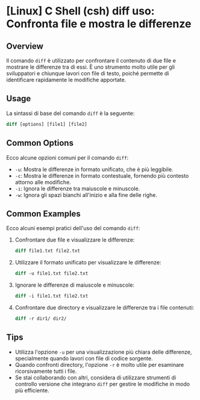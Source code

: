 # [Linux] C Shell (csh) diff uso: Confronta file e mostra le differenze

## Overview
Il comando `diff` è utilizzato per confrontare il contenuto di due file e mostrare le differenze tra di essi. È uno strumento molto utile per gli sviluppatori e chiunque lavori con file di testo, poiché permette di identificare rapidamente le modifiche apportate.

## Usage
La sintassi di base del comando `diff` è la seguente:

```csh
diff [options] [file1] [file2]
```

## Common Options
Ecco alcune opzioni comuni per il comando `diff`:

- `-u`: Mostra le differenze in formato unificato, che è più leggibile.
- `-c`: Mostra le differenze in formato contestuale, fornendo più contesto attorno alle modifiche.
- `-i`: Ignora le differenze tra maiuscole e minuscole.
- `-w`: Ignora gli spazi bianchi all'inizio e alla fine delle righe.

## Common Examples

Ecco alcuni esempi pratici dell'uso del comando `diff`:

1. Confrontare due file e visualizzare le differenze:

   ```csh
   diff file1.txt file2.txt
   ```

2. Utilizzare il formato unificato per visualizzare le differenze:

   ```csh
   diff -u file1.txt file2.txt
   ```

3. Ignorare le differenze di maiuscole e minuscole:

   ```csh
   diff -i file1.txt file2.txt
   ```

4. Confrontare due directory e visualizzare le differenze tra i file contenuti:

   ```csh
   diff -r dir1/ dir2/
   ```

## Tips
- Utilizza l'opzione `-u` per una visualizzazione più chiara delle differenze, specialmente quando lavori con file di codice sorgente.
- Quando confronti directory, l'opzione `-r` è molto utile per esaminare ricorsivamente tutti i file.
- Se stai collaborando con altri, considera di utilizzare strumenti di controllo versione che integrano `diff` per gestire le modifiche in modo più efficiente.
